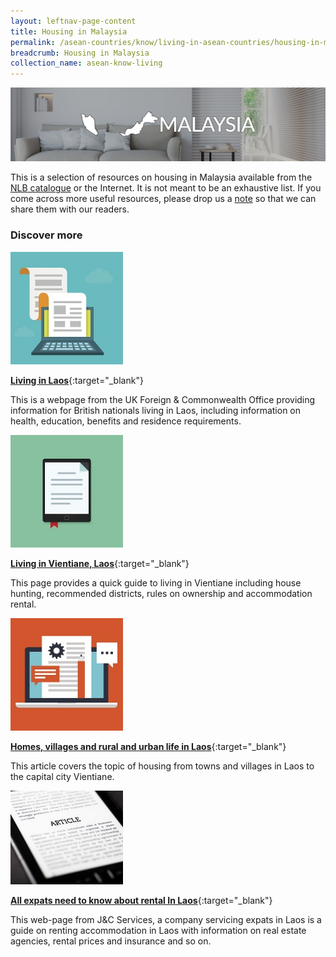 ```yaml
---
layout: leftnav-page-content
title: Housing in Malaysia
permalink: /asean-countries/know/living-in-asean-countries/housing-in-malaysia/
breadcrumb: Housing in Malaysia
collection_name: asean-know-living
---
```


<img src="/images/asean-living/ASEAN-Malaysia-Housing.jpg" alt="Housing in Malaysia banner" style="width:800px;" />

This is a selection of resources on housing in Malaysia available from the [NLB catalogue](http://catalogue.nlb.gov.sg/) or the Internet.  It is not meant to be an exhaustive list. If you come across more useful resources, please drop us a [note](http://www.eyeonasia.sg/contact/) so that we can share them with our readers.

### **Discover more**

<img src="/images/resources/Article 1.jpg" style="width:180px;" />

[**Living in Laos**](https://www.gov.uk/guidance/living-in-laos){:target="_blank"}

This is a webpage from the UK Foreign & Commonwealth Office providing information for British nationals living in Laos, including information on health, education, benefits and residence requirements.

<img src="/images/resources/Article 2.jpg" style="width:180px;" />

[**Living in Vientiane, Laos**](https://www.acs-ami.com/en/expatriation/relocation-guide/living-in-vientiane-laos/){:target="_blank"}

This page provides a quick guide to living in Vientiane including house hunting, recommended districts, rules on ownership and accommodation rental.

<img src="/images/resources/Article 4.jpg" style="width:180px;" />

[**Homes, villages and rural and urban life in Laos**](http://factsanddetails.com/southeast-asia/Laos/sub5_3b/entry-2956.html){:target="_blank"}

This article covers the topic of housing from towns and villages in Laos to the capital city Vientiane.

<img src="/images/resources/Article 3.jpg" style="width:180px;" />

[**All expats need to know about rental In Laos**](http://jclao.com/tag/housing-laos/){:target="_blank"}

This web-page from J&C Services, a company servicing expats in Laos is a guide on renting accommodation in Laos with information on real estate agencies, rental prices and insurance and so on.
